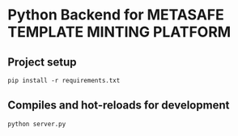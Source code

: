 # Python Backend for METASAFE TEMPLATE MINTING PLATFORM

## Project setup
```
pip install -r requirements.txt
```

## Compiles and hot-reloads for development
```
python server.py
```
